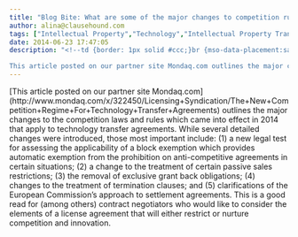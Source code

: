 ```yaml
---
title: "Blog Bite: What are some of the major changes to competition rules applicable to technology transfer agreements?"
author: alina@clausehound.com
tags: ["Intellectual Property","Technology","Intellectual Property Transfer","Termination Agreement","IP Transfer","Blog Bites","Mondaq","UK"]
date: 2014-06-23 17:47:05
description: "<!--td {border: 1px solid #ccc;}br {mso-data-placement:same-cell;}-->

This article posted on our partner site Mondaq.com outlines the major changes to the competition laws and rules which came into..."
---
```


<!--td {border: 1px solid #ccc;}br {mso-data-placement:same-cell;}-->[This article posted on our partner site Mondaq.com](http://www.mondaq.com/x/322450/Licensing+Syndication/The+New+Competition+Regime+For+Technology+Transfer+Agreements) outlines the major changes to the competition laws and rules which came into effect in 2014 that apply to technology transfer agreements. While several detailed changes were introduced, those most important include: (1) a new legal test for assessing the applicability of a block exemption which provides automatic exemption from the prohibition on anti-competitive agreements in certain situations; (2) a change to the treatment of certain passive sales restrictions; (3) the removal of exclusive grant back obligations; (4) changes to the treatment of termination clauses; and (5) clarifications of the European Commission’s approach to settlement agreements. This is a good read for (among others) contract negotiators who would like to consider the elements of a license agreement that will either restrict or nurture competition and innovation.